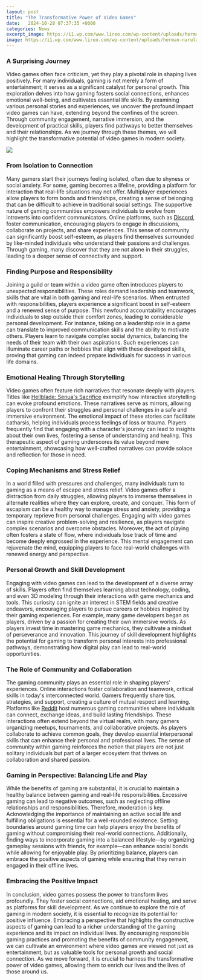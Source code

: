 ```yaml
---
layout: post
title: "The Transformative Power of Video Games"
date:   2024-10-28 07:37:35 +0000
categories: News
excerpt_image: https://i1.wp.com/www.lireo.com/wp-content/uploads/herman-narula-ted-talk.jpg?fit=1200%2C766&amp;ssl=1
image: https://i1.wp.com/www.lireo.com/wp-content/uploads/herman-narula-ted-talk.jpg?fit=1200%2C766&amp;ssl=1
---
```


### A Surprising Journey
Video games often face criticism, yet they play a pivotal role in shaping lives positively. For many individuals, gaming is not merely a form of entertainment; it serves as a significant catalyst for personal growth. This exploration delves into how gaming fosters social connections, enhances emotional well-being, and cultivates essential life skills. By examining various personal stories and experiences, we uncover the profound impact video games can have, extending beyond the confines of the screen. Through community engagement, narrative immersion, and the development of practical skills, players find pathways to better themselves and their relationships. As we journey through these themes, we will highlight the transformative potential of video games in modern society.

![](https://i1.wp.com/www.lireo.com/wp-content/uploads/herman-narula-ted-talk.jpg?fit=1200%2C766&amp;ssl=1)
### From Isolation to Connection
Many gamers start their journeys feeling isolated, often due to shyness or social anxiety. For some, gaming becomes a lifeline, providing a platform for interaction that real-life situations may not offer. Multiplayer experiences allow players to form bonds and friendships, creating a sense of belonging that can be difficult to achieve in traditional social settings. The supportive nature of gaming communities empowers individuals to evolve from introverts into confident communicators. Online platforms, such as [Discord](https://more.io.vn/en/Discord_(software)), foster communication, encouraging players to engage in discussions, collaborate on projects, and share experiences. This sense of community can significantly boost self-esteem, as players find themselves surrounded by like-minded individuals who understand their passions and challenges. Through gaming, many discover that they are not alone in their struggles, leading to a deeper sense of connectivity and support.
### Finding Purpose and Responsibility
Joining a guild or team within a video game often introduces players to unexpected responsibilities. These roles demand leadership and teamwork, skills that are vital in both gaming and real-life scenarios. When entrusted with responsibilities, players experience a significant boost in self-esteem and a renewed sense of purpose. This newfound accountability encourages individuals to step outside their comfort zones, leading to considerable personal development. For instance, taking on a leadership role in a game can translate to improved communication skills and the ability to motivate others. Players learn to navigate complex social dynamics, balancing the needs of their team with their own aspirations. Such experiences can illuminate career paths or hobbies that align with these developed skills, proving that gaming can indeed prepare individuals for success in various life domains.
### Emotional Healing Through Storytelling
Video games often feature rich narratives that resonate deeply with players. Titles like [Hellblade: Senua's Sacrifice](https://more.io.vn/en/Hellblade:_Senua%27s_Sacrifice) exemplify how interactive storytelling can evoke profound emotions. These narratives serve as mirrors, allowing players to confront their struggles and personal challenges in a safe and immersive environment. The emotional impact of these stories can facilitate catharsis, helping individuals process feelings of loss or trauma. Players frequently find that engaging with a character's journey can lead to insights about their own lives, fostering a sense of understanding and healing. This therapeutic aspect of gaming underscores its value beyond mere entertainment, showcasing how well-crafted narratives can provide solace and reflection for those in need.
### Coping Mechanisms and Stress Relief
In a world filled with pressures and challenges, many individuals turn to gaming as a means of escape and stress relief. Video games offer a distraction from daily struggles, allowing players to immerse themselves in alternate realities where they can explore, create, and conquer. This form of escapism can be a healthy way to manage stress and anxiety, providing a temporary reprieve from personal challenges. Engaging with video games can inspire creative problem-solving and resilience, as players navigate complex scenarios and overcome obstacles. Moreover, the act of playing often fosters a state of flow, where individuals lose track of time and become deeply engrossed in the experience. This mental engagement can rejuvenate the mind, equipping players to face real-world challenges with renewed energy and perspective.
### Personal Growth and Skill Development
Engaging with video games can lead to the development of a diverse array of skills. Players often find themselves learning about technology, coding, and even 3D modeling through their interactions with game mechanics and tools. This curiosity can ignite an interest in STEM fields and creative endeavors, encouraging players to pursue careers or hobbies inspired by their gaming experiences. For example, many game developers began as players, driven by a passion for creating their own immersive worlds. As players invest time in mastering game mechanics, they cultivate a mindset of perseverance and innovation. This journey of skill development highlights the potential for gaming to transform personal interests into professional pathways, demonstrating how digital play can lead to real-world opportunities.
### The Role of Community and Collaboration
The gaming community plays an essential role in shaping players' experiences. Online interactions foster collaboration and teamwork, critical skills in today's interconnected world. Gamers frequently share tips, strategies, and support, creating a culture of mutual respect and learning. Platforms like [Reddit](https://more.io.vn/en/Reddit) host numerous gaming communities where individuals can connect, exchange ideas, and build lasting friendships. These interactions often extend beyond the virtual realm, with many gamers organizing meetups, tournaments, and collaborative projects. As players collaborate to achieve common goals, they develop essential interpersonal skills that can enhance their personal and professional lives. The sense of community within gaming reinforces the notion that players are not just solitary individuals but part of a larger ecosystem that thrives on collaboration and shared passion.
### Gaming in Perspective: Balancing Life and Play
While the benefits of gaming are substantial, it is crucial to maintain a healthy balance between gaming and real-life responsibilities. Excessive gaming can lead to negative outcomes, such as neglecting offline relationships and responsibilities. Therefore, moderation is key. Acknowledging the importance of maintaining an active social life and fulfilling obligations is essential for a well-rounded existence. Setting boundaries around gaming time can help players enjoy the benefits of gaming without compromising their real-world connections. Additionally, finding ways to incorporate gaming into a balanced lifestyle—by organizing gameplay sessions with friends, for example—can enhance social bonds while allowing for enjoyable play. By prioritizing balance, players can embrace the positive aspects of gaming while ensuring that they remain engaged in their offline lives.
### Embracing the Positive Impact
In conclusion, video games possess the power to transform lives profoundly. They foster social connections, aid emotional healing, and serve as platforms for skill development. As we continue to explore the role of gaming in modern society, it is essential to recognize its potential for positive influence. Embracing a perspective that highlights the constructive aspects of gaming can lead to a richer understanding of the gaming experience and its impact on individual lives. By encouraging responsible gaming practices and promoting the benefits of community engagement, we can cultivate an environment where video games are viewed not just as entertainment, but as valuable tools for personal growth and social connection. As we move forward, it is crucial to harness the transformative power of video games, allowing them to enrich our lives and the lives of those around us.